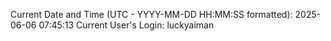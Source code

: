 Current Date and Time (UTC - YYYY-MM-DD HH:MM:SS formatted): 2025-06-06 07:45:13
Current User's Login: luckyaiman
